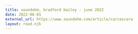 ```yaml
---
title: soundohm, bradford bailey - june 2022
date: 2022-06-01
external_url: https://www.soundohm.com/article/carcascara
layout: read.njk
---
```

